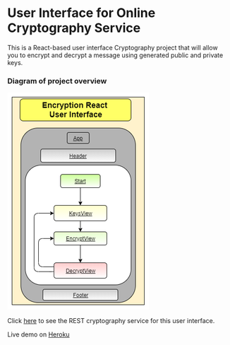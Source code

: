 # User Interface for Online Cryptography Service 
This is a React-based user interface Cryptography project that will allow you to encrypt and decrypt a message using generated public and private keys. 

### Diagram of project overview

![alt text](/images/EncryptionUserInterface.png)

Click [here](https://github.com/pshmulevich/online-cryptography-service) to see the REST cryptography service for this user interface.

Live demo on [Heroku](https://cryptography-service-demo-ui.herokuapp.com/)